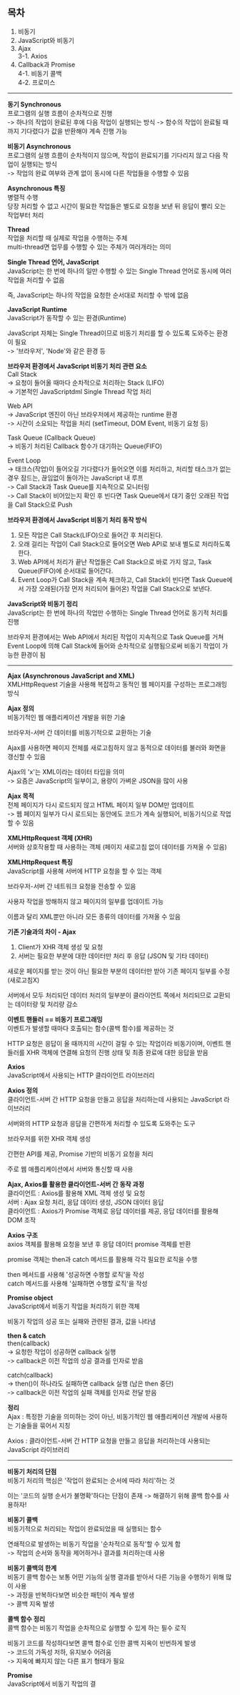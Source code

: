 ## 목차
1. 비동기
2. JavaScript와 비동기
3. Ajax  
3-1. Axios
4. Callback과 Promise  
4-1. 비동기 콜백  
4-2. 프로미스

---

**동기 Synchronous**  
프로그램의 실행 흐름이 순차적으로 진행   
-> 하나의 작업이 완료된 후에 다음 작업이 실행되는 방식
-> 함수의 작업이 완료될 때까지 기다렸다가 값을 반환해야 계속 진행 가능


**비동기 Asynchronous**  
프로그램의 실행 흐름이 순차적이지 않으며, 작업이 완료되기를 기다리지 않고 다음 작업이 실행되는 방식  
-> 작업의 완료 여부와 관계 없이 동시에 다른 작업들을 수행할 수 있음


**Asynchronous 특징**  
병렬적 수행  
당장 처리할 수 없고 시간이 필요한 작업들은 별도로 요청을 보낸 뒤 응답이 빨리 오는 작업부터 처리


**Thread**  
작업을 처리할 때 실제로 작업을 수행하는 주체  
multi-thread면 업무를 수행할 수 있는 주체가 여러개라는 의미


**Single Thread 언어, JavaScript**   
JavaScript는 한 번에 하나의 일만 수행할 수 있는 Single Thread 언어로 동시에 여러 작업을 처리할 수 없음   

즉, JavaScript는 하나의 작업을 요청한 순서대로 처리할 수 밖에 없음  


**JavaScript Runtime**  
JavaScript가 동작할 수 있는 환경(Runtime)  

JavaScript 자체는 Single Thread이므로 비동기 처리를 할 수 있도록 도와주는 환경이 필요  
-> '브라우저', 'Node'와 같은 환경 등


**브라우저 환경에서 JavaScript 비동기 처리 관련 요소**  
Call Stack   
-> 요청이 들어올 때마다 순차적으로 처리하는 Stack (LIFO)  
-> 기본적인 JavaScriptdml Single Thread 작업 처리

Web API  
-> JavaScript 엔진이 아닌 브라우저에서 제공하는 runtime 환경  
-> 시간이 소요되는 작업을 처리 (setTimeout, DOM Event, 비동기 요청 등)  

Task Queue (Callback Queue)  
-> 비동기 처리된 Callback 함수가 대기하는 Queue(FIFO)

Event Loop   
-> 태크스(작업)이 들어오길 기다렸다가 들어오면 이를 처리하고, 처리할 태스크가 없는 경우 잠드는, 끊임없이 돌아가는 JavaScript 내 루프  
-> Call Stack과 Task Queue를 지속적으로 모니터링  
-> Call Stack이 비어있는지 확인 후 빈다면 Task Queue에서 대기 중인 오래된 작업을 Call Stack으로 Push



**브라우저 환경에서 JavaScript 비동기 처리 동작 방식**  
1. 모든 작업은 Call Stack(LIFO)으로 들어간 후 처리된다.
2. 오래 걸리는 작업이 Call Stack으로 들어오면 Web API로 보내 별도로 처리하도록 한다.
3. Web API에서 처리가 끝난 작업들은 Call Stack으로 바로 가지 않고, Task Queue(FIFO)에 순서대로 들어간다.
4. Event Loop가 Call Stack을 계속 체크하고, Call Stack이 빈다면 Task Queue에서 가장 오래된(가장 먼저 처리되어 들어온) 작업을 Call Stack으로 보낸다.  


**JavaScript와 비동기 정리**   
JavaScript는 한 번에 하나의 작업만 수행하는 Single Thread 언어로 동기적 처리를 진행  

브라우저 환경에서는 Web API에서 처리된 작업이 지속적으로 Task Queue를 거쳐 Event Loop에 의해 Call Stack에 들어와 순차적으로 실행됨으로써 비동기 작업이 가능한 환경이 됨


---


**Ajax (Asynchronous JavaScript and XML)**  
XMLHttpRequest 기술을 사용해 복잡하고 동적인 웹 페이지를 구성하는 프로그래밍 방식


**Ajax 정의**  
비동기적인 웹 애플리케이션 개발을 위한 기술

브라우저-서버 간 데이터를 비동기적으로 교환하는 기술

Ajax를 사용하면 페이지 전체를 새로고침하지 않고 동적으로 데이터를 불러와 화면을 갱신할 수 있음  

Ajax의 'x'는 XML이라는 데이터 타입을 의미  
-> 요즘은 JavaScript의 일부이고, 용량이 가벼운 JSON을 많이 사용


**Ajax 목적**  
전체 페이지가 다시 로드되지 않고 HTML 페이지 일부 DOM만 업데이트  
-> 웹 페이지 일부가 다시 로드되는 동안에도 코드가 계속 실행되어, 비동기식으로 작업할 수 있음  


**XMLHttpRequest 객체 (XHR)**  
서버와 상호작용할 때 사용하는 객체 (페이지 새로고침 없이 데이터를 가져올 수 있음)


**XMLHttpRequest 특징**  
JavaScript를 사용해 서버에 HTTP 요청을 할 수 있는 객체

브라우저-서버 간 네트워크 요청을 전송할 수 있음

사용자 작업을 방해하지 않고 페이지의 일부를 업데이트 가능

이름과 달리 XML뿐만 아니라 모든 종류의 데이터를 가져올 수 있음


**기존 기술과의 차이 - Ajax**  
1. Client가 XHR 객체 생성 및 요청
2. 서버는 필요한 부분에 대한 데이터만 처리 후 응답 (JSON 및 기타 데이터)  

새로운 페이지를 받는 것이 아닌 필요한 부분의 데이터만 받아 기존 페이지 일부를 수정 (새로고침X)  

서버에서 모두 처리되던 데이터 처리의 일부분이 클라이언트 쪽에서 처리되므로 교환되는 데이터량 및 처리량 감소


**이벤트 핸들러 == 비동기 프로그래밍**  
이벤트가 발생할 때마다 호출되는 함수(콜백 함수)를 제공하는 것

HTTP 요청은 응답이 올 때까지의 시간이 걸릴 수 있는 작업이라 비동기이며, 이벤트 핸들러를 XHR 객체에 연결해 요청의 진행 상태 및 최종 완료에 대한 응답을 받음


**Axios**  
JavaScript에서 사용되는 HTTP 클라이언트 라이브러리

**Axios 정의**  
클라이언트-서버 간 HTTP 요청을 만들고 응답을 처리하는데 사용되는 JavaScript 라이브러리

서버와의 HTTP 요청과 응답을 간편하게 처리할 수 있도록 도와주는 도구

브라우저를 위한 XHR 객체 생성

간편한 API를 제공, Promise 기반의 비동기 요청을 처리

주로 웹 애플리케이션에서 서버와 통신할 때 사용


**Ajax, Axios를 활용한 클라이언트-서버 간 동작 과정**  
클라이언트 : Axios를 활용해 XML 객체 생성 및 요청  
서버 : Ajax 요청 처리, 응답 데이터 생성, JSON 데이터 응답  
클라이언트 : Axios가 Promise 객체로 응답 데이터를 제공, 응답 데이터를 활용해 DOM 조작


**Axios 구조**  
axios 객체를 활용해 요청을 보낸 후 응답 데이터 promise 객체를 반환  

promise 객체는 then과 catch 메서드를 활용해 각각 필요한 로직을 수행

then 메서드를 사용해 '성공하면 수행할 로직'을 작성  
catch 메서드를 사용해 '실패하면 수행할 로직'을 작성


**Promise object**  
JavaScript에서 비동기 작업을 처리하기 위한 객체

비동기 작업의 성공 또는 실패와 관련된 결과, 값을 나타냄


**then & catch**  
then(callback)  
-> 요청한 작업이 성공하면 callback 실행  
-> callback은 이전 작업의 성공 결과를 인자로 받음

catch(callback)  
-> then()이 하나라도 실패하면 callback 실행 (남은 then 중단)  
-> callback은 이전 작업의 실패 객체를 인자로 전달 받음


**정리**  
Ajax : 특정한 기술을 의미하는 것이 아닌, 비동기적인 웹 애플리케이션 개발에 사용하는 기술들을 묶어서 지칭

Axios : 클라이언트-서버 간 HTTP 요청을 만들고 응답을 처리하는데 사용되는 JavaScript 라이브러리


---


**비동기 처리의 단점**  
비동기 처리의 핵심은 '작업이 완료되는 순서에 따라 처리'하는 것

이는 '코드의 실행 순서가 불명확'하다는 단점이 존재
-> 해결하기 위해 콜백 함수를 사용하자!


**비동기 콜백**  
비동기적으로 처리되는 작업이 완료되었을 때 실행되는 함수

연쇄적으로 발생하는 비동기 작업을 '순차적으로 동작'할 수 있게 함  
-> 작업의 순서와 동작을 제어하거나 결과를 처리하는데 사용


**비동기 콜백의 한계**  
비동기 콜백 함수는 보통 어떤 기능의 실행 결과를 받아서 다른 기능을 수행하기 위해 많이 사용   
-> 과정을 반복하다보면 비슷한 패턴이 계속 발생  
-> 콜백 지옥 발생


**콜백 함수 정리**  
콜백 함수는 비동기 작업을 순차적으로 실행할 수 있게 하는 필수 로직

비동기 코드를 작성하다보면 콜백 함수로 인한 콜백 지옥이 빈번하게 발생  
-> 코드의 가독성 저하, 유지보수 어려움  
-> 지옥에 빠지지 않는 다른 표기 형태가 필요


**Promise**  
JavaScript에서 비동기 작업의 결























